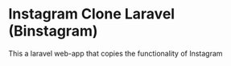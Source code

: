 # Instagram Clone Laravel (Binstagram)
 This a laravel web-app that copies the functionality of Instagram
